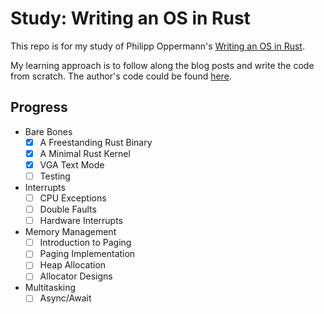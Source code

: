# Study: Writing an OS in Rust
This repo is for my study of Philipp Oppermann's [Writing an OS in Rust](https://os.phil-opp.com/).

My learning approach is to follow along the blog posts and write the code from scratch. The author's code could be found [here](https://github.com/phil-opp/blog_os).

## Progress

- Bare Bones
  - [x] A Freestanding Rust Binary
  - [x] A Minimal Rust Kernel
  - [x] VGA Text Mode
  - [ ] Testing
- Interrupts
  - [ ] CPU Exceptions
  - [ ] Double Faults
  - [ ] Hardware Interrupts
- Memory Management
  - [ ] Introduction to Paging
  - [ ] Paging Implementation
  - [ ] Heap Allocation
  - [ ] Allocator Designs
- Multitasking
  - [ ] Async/Await
